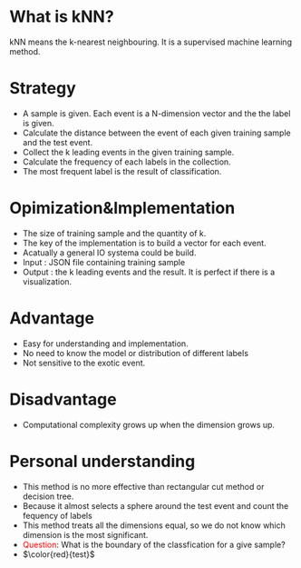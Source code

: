 # What is kNN?
  kNN means the k-nearest neighbouring. It is a supervised machine learning method.
# Strategy
+ A sample is given. Each event is a N-dimension vector and the the label is given.
+ Calculate the distance between the event of each given training sample and the test event.
+ Collect the k leading events in the given training sample.
+ Calculate the frequency of each labels in the collection.
+ The most frequent label is the result of classification.
# Opimization&Implementation
+ The size of training sample and the quantity of k.
+ The key of the implementation is to build a vector for each event.
+ Acatually a general IO systema could be build.
+ Input : JSON file containing training sample
+ Output : the k leading events and the result. It is perfect if there is a visualization.
# Advantage
+ Easy for understanding and implementation.
+ No need to know the model or distribution of different labels
+ Not sensitive to the exotic event.
# Disadvantage
+ Computational complexity grows up when the dimension grows up.
# Personal understanding
+ This method is no more effective than rectangular cut method or decision tree.
+ Because it almost selects a sphere around the test event and count the fequency of labels  
+ This method treats all the dimensions equal, so we do not know which dimension is the most significant.
+ <font color=red>Question</font>: What is the boundary of the classfication for a give sample?
+ $\color{red}{test}$
